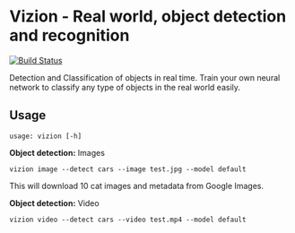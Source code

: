 # Vizion - Real world, object detection and recognition

[![Build Status](https://travis-ci.org/misaelbg/vizion.svg?branch=master)](https://travis-ci.org/misaelbg/vizion)

Detection and Classification of objects in real time. Train your own neural network to classify any type of objects in the real world easily.

## Usage

	usage: vizion [-h]

**Object detection:** Images

	vizion image --detect cars --image test.jpg --model default

This will download 10 cat images and metadata from Google Images.

**Object detection:** Video

	vizion video --detect cars --video test.mp4 --model default